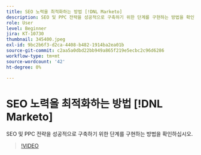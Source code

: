```yaml
---
title: SEO 노력을 최적화하는 방법 [!DNL Marketo]
description: SEO 및 PPC 전략을 성공적으로 구축하기 위한 단계를 구현하는 방법을 확인하십시오.
role: User
level: Beginner
jira: KT-10730
thumbnail: 345400.jpeg
exl-id: 9bc2b6f3-d2ca-4408-b482-1914ba2ea01b
source-git-commit: c2aa5a0dbd22bb949a865f219e5ecbc2c96d6286
workflow-type: tm+mt
source-wordcount: '42'
ht-degree: 0%

---
```


# SEO 노력을 최적화하는 방법 [!DNL Marketo]

SEO 및 PPC 전략을 성공적으로 구축하기 위한 단계를 구현하는 방법을 확인하십시오.

>[!VIDEO](https://video.tv.adobe.com/v/345400/?quality=12&learn=on)
